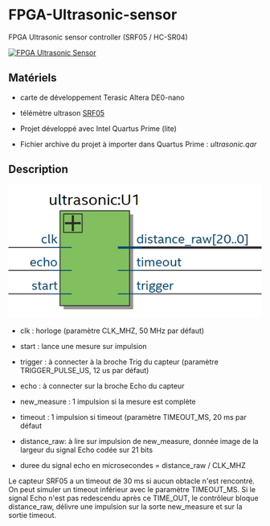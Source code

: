 # FPGA-Ultrasonic-sensor
FPGA Ultrasonic sensor controller (SRF05 / HC-SR04)

[![FPGA Ultrasonic Sensor](https://img.youtube.com/vi/F90JlWZx3VM/0.jpg)](https://www.youtube.com/watch?v=F90JlWZx3VM)

## Matériels

- carte de développement Terasic Altera DE0-nano
- télémètre ultrason [SRF05](http://www.robot-electronics.co.uk/htm/srf05tech.htm)

- Projet développé avec Intel Quartus Prime (lite)
- Fichier archive du projet à importer dans Quartus Prime : *ultrasonic.qar*

## Description

![ultrasonic rtl view](images/bloc_ultrasonic.png)

- clk : horloge (paramètre CLK_MHZ, 50 MHz par défaut)
- start : lance une mesure sur impulsion
- trigger : à connecter à la broche Trig du capteur (paramètre TRIGGER_PULSE_US, 12 us par défaut)
- echo : à connecter sur la broche Echo du capteur
- new_measure : 1 impulsion si la mesure est complète
- timeout : 1 impulsion si timeout (paramètre TIMEOUT_MS, 20 ms par défaut
- distance_raw: à lire sur impulsion de new_measure, donnée image de la largeur du signal Echo codée sur 21 bits

- duree du signal echo en microsecondes = distance_raw / CLK_MHZ

Le capteur SRF05 a un timeout de 30 ms si aucun obtacle n'est rencontré. On peut simuler un timeout inférieur avec le paramètre TIMEOUT_MS. Si le signal Echo n'est pas redescendu après ce TIME_OUT, le contrôleur bloque distance_raw, délivre une impulsion sur la sorte new_measure et sur la sortie timeout.  	
